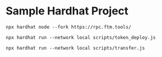# Sample Hardhat Project


```shell
npx hardhat node --fork https://rpc.ftm.tools/
```


```shell
npx hardhat run --network local scripts/token_deploy.js 
```


```shell
npx hardhat run --network local scripts/transfer.js
```